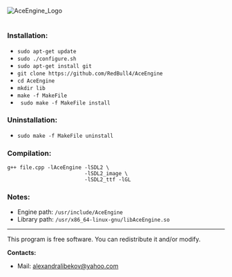 ![AceEngine_Logo](https://raw.githubusercontent.com/RedBull4/AceEngine/master/AceEngine.png)
#
### Installation:
* ``` sudo apt-get update ```
* ``` sudo ./configure.sh ```
* ``` sudo apt-get install git ```
* ``` git clone https://github.com/RedBull4/AceEngine ```
* ``` cd AceEngine ```
* ``` mkdir lib ```
* ``` make -f MakeFile ```
* ``` sudo make -f MakeFile install```
### Uninstallation:
* ``` sudo make -f MakeFile uninstall ```
### Compilation:
```
g++ file.cpp -lAceEngine -lSDL2 \
                         -lSDL2_image \
                         -lSDL2_ttf -lGL 
```
### Notes:
* Engine path: ``` /usr/include/AceEngine ```
* Library path: ``` /usr/x86_64-linux-gnu/libAceEngine.so ```
---
This program is free software. You can redistribute it and/or modify.

**Contacts:**
* Mail: alexandralibekov@yahoo.com
